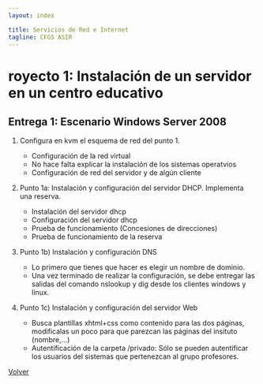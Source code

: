 ```yaml
---
layout: index

title: Servicios de Red e Internet
tagline: CFGS ASIR
---
```

# royecto 1: Instalación de un servidor en un centro educativo

## Entrega 1: Escenario Windows Server 2008

1. Configura en kvm el esquema de red del punto 1. 

	* Configuración de la red virtual
	* No hace falta explicar la instalación de los sistemas operatvios
	* Configuración de red del servidor y de algún cliente

2. Punto 1a: Instalación y configuración del servidor DHCP. Implementa una reserva. 

	* Instalación del servidor dhcp
	* Configuración del servidor dhcp
	* Prueba de funcionamiento (Concesiones de direcciones)
	* Prueba de funcionamiento de la reserva

3. Punto 1b) Instalación y configuración DNS

	* Lo primero que tienes que hacer es elegir un nombre de dominio.
	* Una vez terminado de realizar la configuración, se debe entregar las salidas del comando nslookup y dig desde los clientes windows y linux.

4. Punto 1c) Instalación y configuración del servidor Web

	* Busca plantillas xhtml+css como contenido para las dos páginas, modificalas un poco para que parezcan las páginas del insituto (nombre,...)
	* Autentificación de la carpeta /privado: Sólo se pueden autentificar los usuarios del sistemas que pertenezcan al grupo profesores.


[Volver](index)
